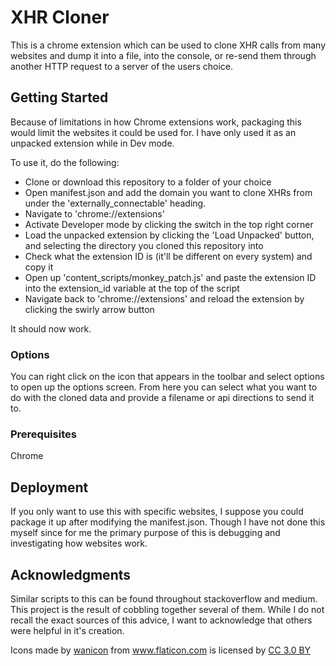 # XHR Cloner

This is a chrome extension which can be used to clone XHR calls from many websites and dump it into a file, into the console, or re-send them through another HTTP request to a server of the users choice.

## Getting Started

Because of limitations in how Chrome extensions work, packaging this would limit the websites it could be used for. I have only used it as an unpacked extension while in Dev mode.

To use it, do the following:
- Clone or download this repository to a folder of your choice
- Open manifest.json and add the domain you want to clone XHRs from under the 'externally_connectable' heading.
- Navigate to 'chrome://extensions'
- Activate Developer mode by clicking the switch in the top right corner
- Load the unpacked extension by clicking the 'Load Unpacked' button, and selecting the directory you cloned this repository into
- Check what the extension ID is (it'll be different on every system) and copy it
- Open up 'content_scripts/monkey_patch.js' and paste the extension ID into the extension_id variable at the top of the script
- Navigate back to 'chrome://extensions' and reload the extension by clicking the swirly arrow button

It should now work.

### Options

You can right click on the icon that appears in the toolbar and select options to open up the options screen. From here you can select what you want to do with the cloned data and provide a filename or api directions to send it to.

### Prerequisites

Chrome

## Deployment

If you only want to use this with specific websites, I suppose you could package it up after modifying the manifest.json. Though I have not done this myself since for me the primary purpose of this is debugging and investigating how websites work.

## Acknowledgments

Similar scripts to this can be found throughout stackoverflow and medium. This project is the result of cobbling together several of them. While I do not recall the exact sources of this advice, I want to acknowledge that others were helpful in it's creation.
<div>Icons made by <a href="https://www.flaticon.com/authors/wanicon" title="wanicon">wanicon</a> from <a href="https://www.flaticon.com/"                 title="Flaticon">www.flaticon.com</a> is licensed by <a href="http://creativecommons.org/licenses/by/3.0/"                 title="Creative Commons BY 3.0" target="_blank">CC 3.0 BY</a></div>
